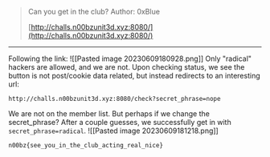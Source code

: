 >Can you get in the club? Author: 0xBlue
>
>[http://challs.n00bzunit3d.xyz:8080/](http://challs.n00bzunit3d.xyz:8080/)
-------------
Following the link:
![[Pasted image 20230609180928.png]]
Only "radical" hackers are allowed, and we are not. Upon checking status, we see the button is not post/cookie data related, but instead redirects to an interesting url:
```
http://challs.n00bzunit3d.xyz:8080/check?secret_phrase=nope
```
We are not on the member list. But perhaps if we change the secret_phrase?
After a couple guesses, we successfully get in with `secret_phrase=radical`.
![[Pasted image 20230609181218.png]]

`n00bz{see_you_in_the_club_acting_real_nice}`
